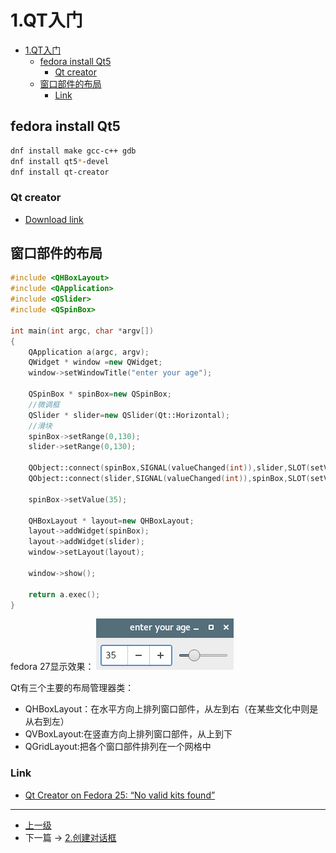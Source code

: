 # 1.QT入门

<!-- @import "[TOC]" {cmd="toc" depthFrom=1 depthTo=6 orderedList=false} -->
<!-- code_chunk_output -->

* [1.QT入门](#1qt入门)
	* [fedora install Qt5](#fedora-install-qt5)
		* [Qt creator](#qt-creator)
	* [窗口部件的布局](#窗口部件的布局)
		* [Link](#link)

<!-- /code_chunk_output -->

## fedora install Qt5
```sh
dnf install make gcc-c++ gdb
dnf install qt5*-devel
dnf install qt-creator
```

### Qt creator
* [Download link](https://download.qt.io/archive/qt/)

## 窗口部件的布局
```c++
#include <QHBoxLayout>
#include <QApplication>
#include <QSlider>
#include <QSpinBox>

int main(int argc, char *argv[])
{
    QApplication a(argc, argv);
    QWidget * window =new QWidget;
    window->setWindowTitle("enter your age");

    QSpinBox * spinBox=new QSpinBox;
    //微调框
    QSlider * slider=new QSlider(Qt::Horizontal);
    //滑块
    spinBox->setRange(0,130);
    slider->setRange(0,130);

    QObject::connect(spinBox,SIGNAL(valueChanged(int)),slider,SLOT(setValue(int)));
    QObject::connect(slider,SIGNAL(valueChanged(int)),spinBox,SLOT(setValue(int)));

    spinBox->setValue(35);

    QHBoxLayout * layout=new QHBoxLayout;
    layout->addWidget(spinBox);
    layout->addWidget(slider);
    window->setLayout(layout);

    window->show();

    return a.exec();
}

```
fedora 27显示效果：
![](../images/1_hello_qt_201711192138_1.png)

Qt有三个主要的布局管理器类：
* QHBoxLayout：在水平方向上排列窗口部件，从左到右（在某些文化中则是从右到左）
* QVBoxLayout:在竖直方向上排列窗口部件，从上到下
* QGridLayout:把各个窗口部件排列在一个网格中

### Link
* [Qt Creator on Fedora 25: “No valid kits found”](https://stackoverflow.com/questions/40978510/qt-creator-on-fedora-25-no-valid-kits-found)

---
- [上一级](README.md)
- 下一篇 -> [2.创建对话框](2_creat_dialog.md)
